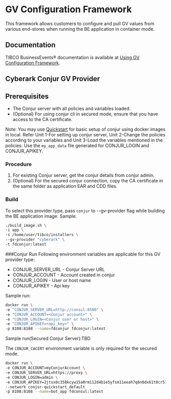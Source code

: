# GV Configuration Framework

This framework allows customers to configure and pull GV values from various end-stores when running the BE application in container mode.

## Documentation
TIBCO BusinessEvents® documentation is available at [Using GV Configuration Framework](https://github.com/TIBCOSoftware/be-tools/wiki/GV-Configuration-Framework).

## Cyberark Conjur GV Provider

## Prerequisites

*  The Conjur server with all policies and variables loaded.
*  (Optional) For using conjur cli in secured mode, ensure that you have access to the CA certificate.

Note: You may use [Quickstart](https://www.conjur.org/get-started/quick-start/oss-environment/) for basic setup of conjur using docker images in local. 
Refer Unit 1-For setting up conjur server, Unit 2-Change the policies according to your variables and Unit 3-Load the variables mentioned in the policies. Use the `my_app_data` file generated for CONJUR_LOGIN and CONJUR_APIKEY.

### Procedure
1. For existing Conjur server, get the conjur details from conjur admin.
2. \(Optional\) For the secured conjur connection, copy the CA certificate in the same folder as application EAR and CDD files.

### Build
To select this provider type, pass `conjur` to --gv-provider flag while building the BE application image.
Sample:
```sh
./build_image.sh \
-i app \
-s /home/user/tibco/installers \
--gv-provider "cyberark" \
-t fdconjur:latest
```

###Conjur Run
Following environment variables are applicable for this GV provider type:
* CONJUR_SERVER_URL - Conjur Server URL
* CONJUR_ACCOUNT - Account created in conjur
* CONJUR_LOGIN - User or host name
* CONJUR_APIKEY - Api key

Sample run:
```sh
docker run \
-e "CONJUR_SERVER_URL=http://consul:8500" \
-e "CONJUR_ACCOUNT=<Conjur account>" \
-e "CONJUR_LOGIN=<Conjur user or host>" \
-e "CONJUR_APIKEY=<api_key>" \
-p 8108:8108 --name=fdconjur fdconjur:latest
```
Sample run(Secured Conjur Server):TBD

The `CONJUR_CACERT` environment variable is only required for the secured mode.

```sh
docker run \
-e CONJUR_ACCOUNT=myConjurAccount \
-e CONJUR_SERVER_URL=https://proxy \
-e CONJUR_LOGIN=admin \
-e CONJUR_APIKEY=2jtsx0c358kcyw15a0rm112d4b1e5yfsm11eeah7q6n0dx61t8cr57 \
--network conjur-quickstart_default
-p 8108:8108 --name=bot_app fdconsul:latest
```